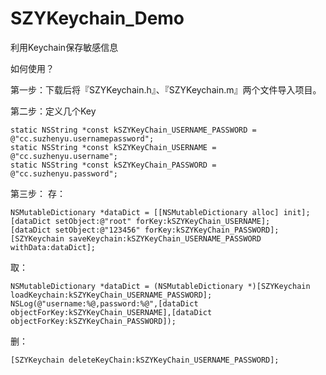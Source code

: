 # SZYKeychain_Demo
利用Keychain保存敏感信息

如何使用？

第一步：下载后将『SZYKeychain.h』、『SZYKeychain.m』两个文件导入项目。

第二步：定义几个Key
```
static NSString *const kSZYKeyChain_USERNAME_PASSWORD = @"cc.suzhenyu.usernamepassword";
static NSString *const kSZYKeyChain_USERNAME = @"cc.suzhenyu.username";
static NSString *const kSZYKeyChain_PASSWORD = @"cc.suzhenyu.password";
```

第三步：
  存：
```
NSMutableDictionary *dataDict = [[NSMutableDictionary alloc] init];
[dataDict setObject:@"root" forKey:kSZYKeyChain_USERNAME];
[dataDict setObject:@"123456" forKey:kSZYKeyChain_PASSWORD];
[SZYKeychain saveKeychain:kSZYKeyChain_USERNAME_PASSWORD withData:dataDict];
```
  取：
```
NSMutableDictionary *dataDict = (NSMutableDictionary *)[SZYKeychain loadKeychain:kSZYKeyChain_USERNAME_PASSWORD];
NSLog(@"username:%@,password:%@",[dataDict objectForKey:kSZYKeyChain_USERNAME],[dataDict objectForKey:kSZYKeyChain_PASSWORD]);
```
  删：
```
[SZYKeychain deleteKeyChain:kSZYKeyChain_USERNAME_PASSWORD];
```
